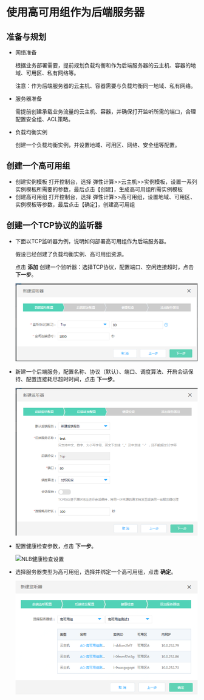 # 使用高可用组作为后端服务器

## 准备与规划

- 网络准备

	根据业务部署需要，提前规划负载均衡和作为后端服务器的云主机、容器的地域、可用区、私有网络等。
	
	注意：作为后端服务器的云主机、容器需要与负载均衡同一地域、私有网络。

- 服务器准备

	需提前创建承载业务流量的云主机、容器，并确保打开监听所需的端口，合理配置安全组、ACL策略。

- 负载均衡实例

	创建一个负载均衡实例，并设置地域、可用区、网络、安全组等配置。

## 创建一个高可用组

- 创建实例模板
   打开控制台，选择 弹性计算>>云主机>>实例模板，设置一系列实例模板所需要的参数，最后点击【创建】，生成高可用组所需实例模板
- 创建高可用组
   打开控制台，选择 弹性计算>>高可用组，设置地域、可用区、实例模板等参数，最后点击【确定】，创建高可用组

## 创建一个TCP协议的监听器

- 下面以TCP监听器为例，说明如何部署高可用组作为后端服务器。
	
	假设已经创建了负载均衡实例、高可用组资源。

	点击 **添加** 创建一个监听器：选择TCP协议，配置端口、空闲连接超时，点击 **下一步**。
	
	![NLB前端监听设置](../../../../image/Networking/NLB/NLB-022.png)

- 新建一个后端服务，配置名称、协议（默认）、端口、调度算法、开启会话保持、配置连接耗尽超时时间，点击 **下一步**。
	
	![NLB后端转发设置](../../../../image/Networking/NLB/NLB-023.png)

- 配置健康检查参数，点击 **下一步**。

	![NLB健康检查设置](../../../../image/Networking/NLB/NLB-024.png)

- 选择服务器类型为高可用组，选择并绑定一个高可用组，点击 **确定**。

	![NLB服务器组设置](../../../../image/Networking/NLB/NLB-095.png)